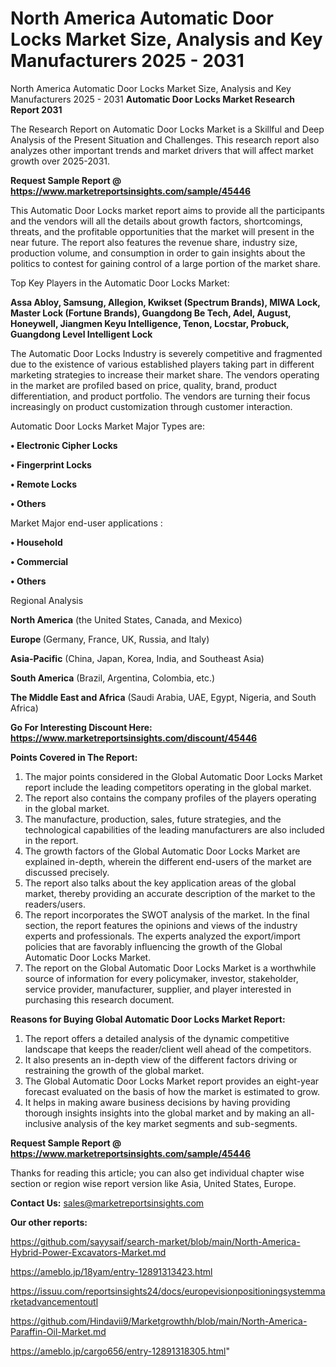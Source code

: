 # North America Automatic Door Locks Market Size, Analysis and Key Manufacturers 2025 - 2031
North America Automatic Door Locks Market Size, Analysis and Key Manufacturers 2025 - 2031
<strong>Automatic Door Locks Market Research Report 2031</strong>

The Research Report on Automatic Door Locks Market is a Skillful and Deep Analysis of the Present Situation and Challenges. This research report also analyzes other important trends and market drivers that will affect market growth over 2025-2031.

<strong>Request Sample Report @ <a href=https://www.marketreportsinsights.com/sample/45446>https://www.marketreportsinsights.com/sample/45446</a></strong>

This Automatic Door Locks market report aims to provide all the participants and the vendors will all the details about growth factors, shortcomings, threats, and the profitable opportunities that the market will present in the near future. The report also features the revenue share, industry size, production volume, and consumption in order to gain insights about the politics to contest for gaining control of a large portion of the market share.

Top Key Players in the Automatic Door Locks Market:

<strong>Assa Abloy, Samsung, Allegion, Kwikset (Spectrum Brands), MIWA Lock, Master Lock (Fortune Brands), Guangdong Be Tech, Adel, August, Honeywell, Jiangmen Keyu Intelligence, Tenon, Locstar, Probuck, Guangdong Level Intelligent Lock</strong>

The Automatic Door Locks Industry is severely competitive and fragmented due to the existence of various established players taking part in different marketing strategies to increase their market share. The vendors operating in the market are profiled based on price, quality, brand, product differentiation, and product portfolio. The vendors are turning their focus increasingly on product customization through customer interaction.

Automatic Door Locks Market Major Types are:

<strong>•  Electronic Cipher Locks

•  Fingerprint Locks

•  Remote Locks

•  Others</strong>

Market Major end-user applications :

<strong>•  Household

•  Commercial

•  Others</strong>

Regional Analysis

</u><strong><b>North America</b></strong> (the United States, Canada, and Mexico)

<strong><b>Europe </b></strong>(Germany, France, UK, Russia, and Italy)

<strong><b>Asia-Pacific</b></strong> (China, Japan, Korea, India, and Southeast Asia)

<strong><b>South America</b></strong> (Brazil, Argentina, Colombia, etc.)

<strong><b>The Middle East and Africa</b></strong> (Saudi Arabia, UAE, Egypt, Nigeria, and South Africa)

<strong>Go For Interesting Discount Here: <a href=https://www.marketreportsinsights.com/discount/45446>https://www.marketreportsinsights.com/discount/45446</a></strong>

<strong>Points Covered in The Report:</strong>
<ol>
  <li>The major points considered in the Global Automatic Door Locks Market report include the leading competitors operating in the global market.</li>
  <li>The report also contains the company profiles of the players operating in the global market.</li>
  <li>The manufacture, production, sales, future strategies, and the technological capabilities of the leading manufacturers are also included in the report.</li>
  <li>The growth factors of the Global Automatic Door Locks Market are explained in-depth, wherein the different end-users of the market are discussed precisely.</li>
  <li>The report also talks about the key application areas of the global market, thereby providing an accurate description of the market to the readers/users.</li>
  <li>The report incorporates the SWOT analysis of the market. In the final section, the report features the opinions and views of the industry experts and professionals. The experts analyzed the export/import policies that are favorably influencing the growth of the Global Automatic Door Locks Market.</li>
  <li>The report on the Global Automatic Door Locks Market is a worthwhile source of information for every policymaker, investor, stakeholder, service provider, manufacturer, supplier, and player interested in purchasing this research document.</li>
</ol>
<strong>Reasons for Buying Global Automatic Door Locks Market Report:</strong>

<ol>
  <li>The report offers a detailed analysis of the dynamic competitive landscape that keeps the reader/client well ahead of the competitors.</li>
  <li>It also presents an in-depth view of the different factors driving or restraining the growth of the global market.</li>
  <li>The Global Automatic Door Locks Market report provides an eight-year forecast evaluated on the basis of how the market is estimated to grow.</li>
  <li>It helps in making aware business decisions by having providing thorough insights insights into the global market and by making an all-inclusive analysis of the key market segments and sub-segments.</li>
</ol>
<strong>Request Sample Report @ <a href=https://www.marketreportsinsights.com/sample/45446>https://www.marketreportsinsights.com/sample/45446</a></strong>


Thanks for reading this article; you can also get individual chapter wise section or region wise report version like Asia, United States, Europe.

<strong>Contact Us:</strong>
sales@marketreportsinsights.com

<strong>Our other reports:</strong>

<a href=https://github.com/sayysaif/search-market/blob/main/North-America-Hybrid-Power-Excavators-Market.md>https://github.com/sayysaif/search-market/blob/main/North-America-Hybrid-Power-Excavators-Market.md</a>

<a href=https://ameblo.jp/18yam/entry-12891313423.html>https://ameblo.jp/18yam/entry-12891313423.html</a>

<a href=https://issuu.com/reportsinsights24/docs/europevisionpositioningsystemmarketadvancementoutl>https://issuu.com/reportsinsights24/docs/europevisionpositioningsystemmarketadvancementoutl</a>

<a href=https://github.com/Hindavii9/Marketgrowthh/blob/main/North-America-Paraffin-Oil-Market.md>https://github.com/Hindavii9/Marketgrowthh/blob/main/North-America-Paraffin-Oil-Market.md</a>

<a href=https://ameblo.jp/cargo656/entry-12891318305.html>https://ameblo.jp/cargo656/entry-12891318305.html</a>"
